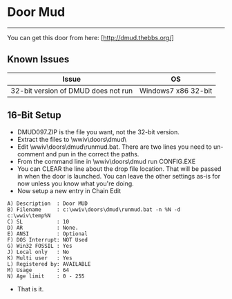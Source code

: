 # Door Mud
***

You can get this door from here: [http://dmud.thebbs.org/]

## Known Issues

Issue | OS 
--- | ---
32-bit version of DMUD does not run | Windows7 x86 32-bit

## 16-Bit Setup

* DMUD097.ZIP is the file you want, not the 32-bit version.
* Extract the files to \wwiv\doors\dmud\
* Edit \wwiv\doors\dmud\runmud.bat. There are two lines you need to un-comment and pun in the correct the paths.
* From the command line in \wwiv\doors\dmud run CONFIG.EXE
* You can CLEAR the line about the drop file location. That will be passed in when the door is launched. You can leave the other settings as-is for now unless you know what you're doing.
* Now setup a new entry in Chain Edit
```
A) Description  : Door MUD
B) Filename     : c:\wwiv\doors\dmud\runmud.bat -n %N -d c:\wwiv\temp%N
C) SL           : 10
D) AR           : None.
E) ANSI         : Optional
F) DOS Interrupt: NOT Used
G) Win32 FOSSIL : Yes
J) Local only   : No
K) Multi user   : Yes
L) Registered by: AVAILABLE
M) Usage        : 64
N) Age limit    : 0 - 255
```

* That is it.